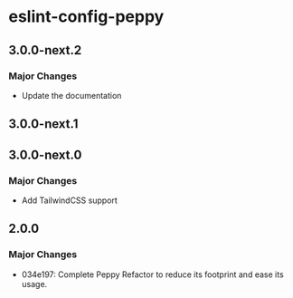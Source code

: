 # eslint-config-peppy

## 3.0.0-next.2

### Major Changes

- Update the documentation

## 3.0.0-next.1

## 3.0.0-next.0

### Major Changes

- Add TailwindCSS support

## 2.0.0

### Major Changes

- 034e197: Complete Peppy Refactor to reduce its footprint and ease its usage.
